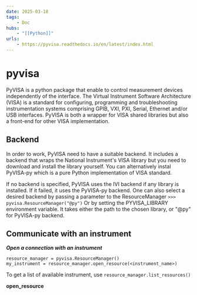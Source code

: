 ```yaml
---
date: 2025-03-18
tags:
    - Doc 
hubs:
    - "[[Python]]"
urls:
    - https://pyvisa.readthedocs.io/en/latest/index.html
---
```


# pyvisa 

PyVISA is a python package that enable to control measurement devices independently of the interface.
The Virtual Instrument Software Architecture (VISA) is a standard for configuring, programming 
and troubleshooting instrumentation systems comprising GPIB, VXI, PXI, Serial, Ethernet and/or
USB interfaces.
PyVISA is both a wrapper for VISA shared libraries but also a front-end for other VISA implementation.


## Backend
In order to work, PyVISA need to have a suitable backend. It includes a backend that wraps the National
Instrument's VISA library but you need to download and install the library yourself.
You can alternatively instal PyVISA-py which is a pure Python implementation of VISA standard.

If no backend is specified, PyVISA uses the IVI backend if any library is installed. If it failed, 
it uses the PyVISA-py backend.
One can also select a desired backend by passing a parameter to the ResourceManager
```>>> pyvisa.ResourceManager("@py")```
Or by setting the PYVISA_LIBRARY environment variable.
It takes either the path to the chosen library, or "@py" for PyVISA-py backend.

## Communicate with an instrument

***Open a connection with an instrument***
```
resource_manager = pyvisa.ResourceManager()
my_instrument = resource_manager.open_resource(<instrument_name>)
```

To get a list of available instrument, use ```resource_manager.list_resources()```

**open_resource** 
